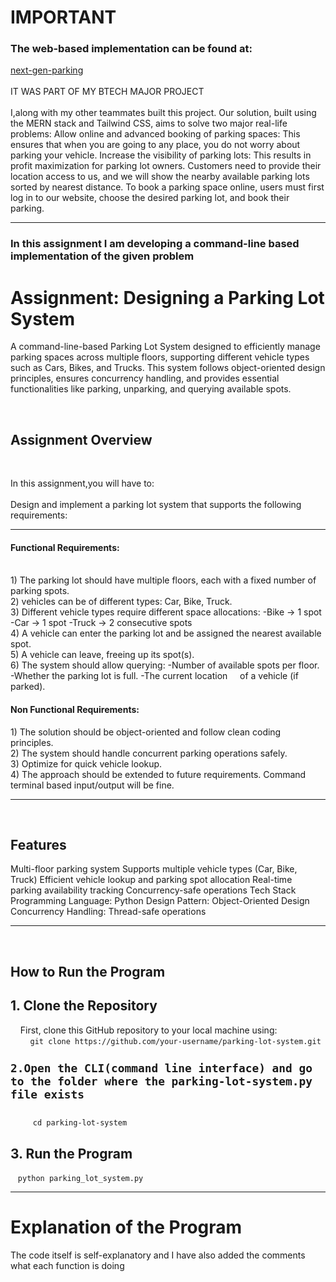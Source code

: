 <h1>IMPORTANT</h1>
<h3>The web-based implementation can be found at:</h3>
<a href="https://frontend-nextgen-parking.vercel.app/">next-gen-parking</a>
</br>
</br>
IT WAS PART OF MY BTECH MAJOR PROJECT</br>
</br>
I,along with my other teammates built this project.
Our solution, built using the MERN stack and Tailwind CSS, aims to solve two major real-life problems:
Allow online and advanced booking of parking spaces: This ensures that when you are going to any place, you do not worry about parking your vehicle.
Increase the visibility of parking lots: This results in profit maximization for parking lot owners.
Customers need to provide their location access to us, and we will show the nearby available parking lots sorted by nearest distance. To book a parking space online, users must first log in to our website, choose the desired parking lot, and book their parking.
<hr>
<h3>In this assignment I am developing a command-line based implementation of the given problem</h3>
<h1>Assignment: Designing a Parking Lot System</h1>
<p>A command-line-based Parking Lot System designed to efficiently manage parking spaces across multiple floors, 
supporting different vehicle types such as Cars, Bikes, and Trucks. This system follows object-oriented design principles, 
ensures concurrency handling, and provides essential functionalities like parking, unparking, and querying available spots.</p>
</br>
<h2>Assignment Overview</h2>
</br>
<p>In this assignment,you will have to:</br>
</br>
Design and implement a parking lot system that supports the following requirements:</br>
<hr>
<h4>Functional Requirements:</h4>
</br>
1) The parking lot should have multiple floors, each with a fixed number of parking spots.</br>
2) vehicles can be of different types: Car, Bike, Truck.</br>
3) Different vehicle types require different space allocations:
   -Bike → 1 spot
   -Car → 1 spot
   -Truck → 2 consecutive spots</br>
4) A vehicle can enter the parking lot and be assigned the nearest available spot.</br>
5) A vehicle can leave, freeing up its spot(s).</br>
6) The system should allow querying:
   -Number of available spots per floor.
   -Whether the parking lot is full.
   -The current location &nbsp;&nbsp;&nbsp;&nbsp;of a vehicle (if parked).</br>
<h4>Non Functional Requirements:</h4>
1) The solution should be object-oriented and follow clean coding principles.</br>
2) The system should handle concurrent parking operations safely.</br>
3) Optimize for quick vehicle lookup.</br>
4) The approach should be extended to future requirements. Command terminal based input/output will be fine.</br>
<hr>
</br>
<h2>Features</h2>
Multi-floor parking system
Supports multiple vehicle types (Car, Bike, Truck)
Efficient vehicle lookup and parking spot allocation
Real-time parking availability tracking
Concurrency-safe operations
Tech Stack
Programming Language: Python
Design Pattern: Object-Oriented Design
Concurrency Handling: Thread-safe operations
</br>
<hr>
</br>
<h2>How to Run the Program</h2>
<h2>1. Clone the Repository</h2>
&nbsp;&nbsp;&nbsp;&nbsp;First, clone this GitHub repository to your local machine using:</br>
&nbsp;&nbsp;&nbsp;&nbsp;&nbsp;&nbsp;&nbsp;&nbsp;<code>git clone https://github.com/your-username/parking-lot-system.git
<h2>2.Open the CLI(command line interface) and go to the folder where the parking-lot-system.py file exists</h2>
&nbsp;&nbsp;&nbsp;&nbsp;&nbsp;cd parking-lot-system</code>
<h2>3. Run the Program</h2>
&nbsp;&nbsp;&nbsp;<code>python parking_lot_system.py</code>
</br>
<hr>
<h1>Explanation of the Program</h1>
The code itself is self-explanatory and I have also added the comments what each function is doing 



